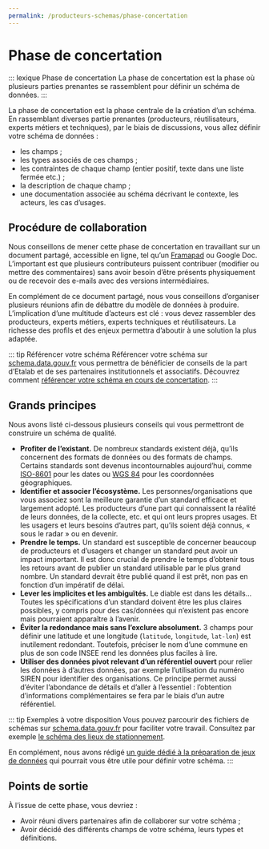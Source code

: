 ```yaml
---
permalink: /producteurs-schemas/phase-concertation
---
```


# Phase de concertation

::: lexique Phase de concertation
La phase de concertation est la phase où plusieurs parties prenantes se rassemblent pour définir un schéma de données.
:::

La phase de concertation est la phase centrale de la création d’un schéma. En rassemblant diverses partie prenantes (producteurs, réutilisateurs, experts métiers et techniques), par le biais de discussions, vous allez définir votre schéma de données :

- les champs ;
- les types associés de ces champs ;
- les contraintes de chaque champ (entier positif, texte dans une liste fermée etc.) ;
- la description de chaque champ ;
- une documentation associée au schéma décrivant le contexte, les acteurs, les cas d’usages.

## Procédure de collaboration

Nous conseillons de mener cette phase de concertation en travaillant sur un document partagé, accessible en ligne, tel qu’un [Framapad](https://framapad.org) ou Google Doc. L’important est que plusieurs contributeurs puissent contribuer (modifier ou mettre des commentaires) sans avoir besoin d’être présents physiquement ou de recevoir des e-mails avec des versions intermédiaires.

En complément de ce document partagé, nous vous conseillons d’organiser plusieurs réunions afin de débattre du modèle de données à produire. L’implication d’une multitude d’acteurs est clé : vous devez rassembler des producteurs, experts métiers, experts techniques et réutilisateurs. La richesse des profils et des enjeux permettra d’aboutir à une solution la plus adaptée.

::: tip Référencer votre schéma
Référencer votre schéma sur [schema.data.gouv.fr](https://schema.data.gouv.fr) vous permettra de bénéficier de conseils de la part d’Etalab et de ses partenaires institutionnels et associatifs. Découvrez comment [référencer votre schéma en cours de concertation](4-integration-schema-datagouv.md).
:::

## Grands principes
Nous avons listé ci-dessous plusieurs conseils qui vous permettront de construire un schéma de qualité.

- **Profiter de l’existant.** De nombreux standards existent déjà, qu’ils concernent des formats de données ou des formats de champs. Certains standards sont devenus incontournables aujourd’hui, comme [ISO-8601](https://fr.wikipedia.org/wiki/ISO_8601) pour les dates ou [WGS 84](https://fr.wikipedia.org/wiki/WGS_84) pour les coordonnées géographiques.
- **Identifier et associer l’écosystème.** Les personnes/organisations que vous associez sont la meilleure garantie d’un standard efficace et largement adopté. Les producteurs d’une part qui connaissent la réalité de leurs données, de la collecte, etc. et qui ont leurs propres usages. Et les usagers et leurs besoins d’autres part, qu’ils soient déjà connus, « sous le radar » ou en devenir.
- **Prendre le temps.** Un standard est susceptible de concerner beaucoup de producteurs et d’usagers et changer un standard peut avoir un impact important. Il est donc crucial de prendre le temps d’obtenir tous les retours avant de publier un standard utilisable par le plus grand nombre. Un standard devrait être publié quand il est prêt, non pas en fonction d’un impératif de délai.
- **Lever les implicites et les ambiguïtés.** Le diable est dans les détails… Toutes les spécifications d’un standard doivent être les plus claires possibles, y compris pour des cas/données qui n’existent pas encore mais pourraient apparaître à l’avenir.
- **Éviter la redondance mais sans l’exclure absolument.** 3 champs pour définir une latitude et une longitude (`latitude`, `longitude`, `lat-lon`) est inutilement redondant. Toutefois, préciser le nom d’une commune en plus de son code INSEE rend les données plus faciles à lire.
- **Utiliser des données pivot relevant d’un référentiel ouvert** pour relier les données à d’autres données, par exemple l’utilisation du numéro SIREN pour identifier des organisations. Ce principe permet aussi d’éviter l’abondance de détails et d’aller à l’essentiel : l’obtention d’informations complémentaires se fera par le biais d’un autre référentiel.

::: tip Exemples à votre disposition
Vous pouvez parcourir des fichiers de schémas sur [schema.data.gouv.fr](https://schema.data.gouv.fr) pour faciliter votre travail. Consultez par exemple [le schéma des lieux de stationnement](https://schema.data.gouv.fr/etalab/schema-stationnement/latest.html).

En complément, nous avons rédigé [un guide dédié à la préparation de jeux de données](../qualite/README.md) qui pourrait vous être utile pour définir votre schéma.
:::

## Points de sortie
À l’issue de cette phase, vous devriez :

- Avoir réuni divers partenaires afin de collaborer sur votre schéma ;
- Avoir décidé des différents champs de votre schéma, leurs types et définitions.
